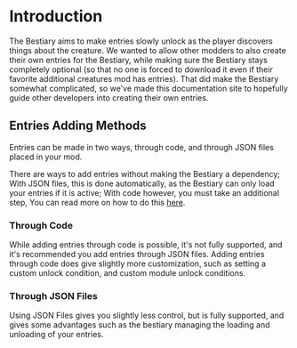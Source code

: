 # Introduction

The Bestiary aims to make entries slowly unlock as the player discovers things about the creature. We wanted to allow other modders to also create their own entries for the Bestiary, while making sure the Bestiary stays completely optional (so that no one is forced to download it even if their favorite additional creatures mod has entries). That did make the Bestiary somewhat complicated, so we've made this documentation site to hopefully guide other developers into creating their own entries.

## Entries Adding Methods
Entries can be made in two ways, through code, and through JSON files placed in your mod.

There are ways to add entries without making the Bestiary a dependency; With JSON files, this is done automatically, as the Bestiary can only load your entries if it is active; With code however, you must take an additional step, You can read more on how to do this [here](walkthrough.html#plugins).

### Through Code
While adding entries through code is possible, it's not fully supported, and it's recommended you add entries through JSON files. Adding entries through code does give slightly more customization, such as setting a custom unlock condition, and custom module unlock conditions.

### Through JSON Files
Using JSON Files gives you slightly less control, but is fully supported, and gives some advantages such as the bestiary managing the loading and unloading of your entries.